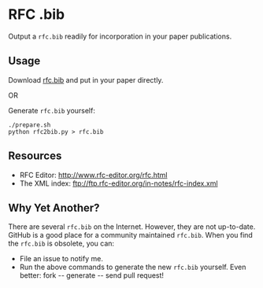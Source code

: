 # RFC .bib

Output a `rfc.bib` readily for incorporation in your paper publications.

## Usage

Download [rfc.bib](https://raw.github.com/hupili/rfc.bib/master/rfc.bib)
and put in your paper directly.

OR

Generate `rfc.bib` yourself:

```
./prepare.sh
python rfc2bib.py > rfc.bib
```

## Resources

   * RFC Editor: <http://www.rfc-editor.org/rfc.html> 
   * The XML index: ftp://ftp.rfc-editor.org/in-notes/rfc-index.xml

## Why Yet Another?

There are several `rfc.bib` on the Internet.
However, they are not up-to-date.
GitHub is a good place for a community maintained `rfc.bib`.
When you find the `rfc.bib` is obsolete, you can:

   * File an issue to notify me.
   * Run the above commands to generate the new `rfc.bib` yourself.
   Even better: fork -- generate -- send pull request!
